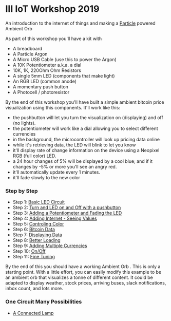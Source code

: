 # III IoT Workshop 2019

An introduction to the internet of things and making a [Particle](http://particle.io) powered Ambient Orb

As part of this workshop you'll have a kit with

- A breadboard
- A Particle Argon
- A Micro USB Cable (use this to power the Argon)
- A 10K Potentiometer a.k.a. a dial
- 10K, 1K, 220Ohm Ohm Resistors
- A single 5mm LED (components that make light)
- An RGB LED (common anode) 
- A momentary push button
- A Photocell / photoresistor

By the end of this workshop you'll have built a simple ambient bitcoin price visualization using this components. It'll work like this:

- the pushbutton will let you turn the visualization on (displaying) and off (no lights).
- the potentiometer will work like a dial allowing you to select different currencies
- in the background, the microcontroller will look up pricing data online 
- while it's retrieving data, the LED will blink to let you know
- it'll display rate of change information on the device using a Neopixel RGB (full color) LED.
- a 24 hour changes of 5% will be displayed by a cool blue; and if it changes by -5% or more you'll see an angry red.
- it'll automatically update every 1 minutes. 
- it'll fade slowly to the new color 

### Step by Step

- Step 1: [Basic LED Circuit](/step1)
- Step 2: [Turn and LED on and Off with a pushbutton](/step2)
- Step 3: [Adding a Potentiometer and Fading the LED](/step3)
- Step 4: [Adding Internet - Seeing Values](/step4)
- Step 5: [Controling Color](/step5)
- Step 6: [Bitcoin Data](/step6)
- Step 7: [Displaying Data](/step7)
- Step 8: [Better Loading](/step8)
- Step 9: [Adding Multiple Currencies](/step9)
- Step 10: [On/Off](/step10)
- Step 11: [Fine Tuning](/step11)

By the end of this you should have a working Ambient Orb . This is only a starting point. With a little effort, you can easily modify this example to be an ambient orb that visualizes a tonne of different content. It could be adapted to display weather, stock prices, arriving buses, slack notifications, inbox count, and lots more. 

### One Circuit Many Possibilities

- [A Connected Lamp](/hue1)
